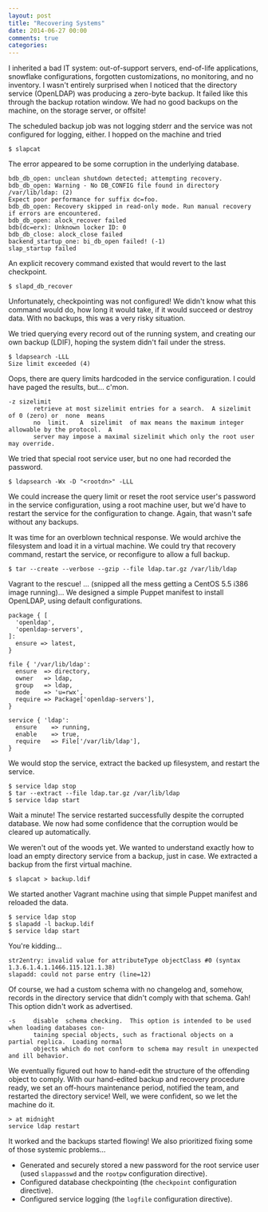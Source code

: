 ```yaml
---
layout: post
title: "Recovering Systems"
date: 2014-06-27 00:00
comments: true
categories: 
---
```


I inherited a bad IT system: out-of-support servers, end-of-life applications, snowflake configurations, forgotten customizations, no monitoring, and no inventory. I wasn't entirely surprised when I noticed that the directory service (OpenLDAP) was producing a zero-byte backup. It failed like this through the backup rotation window. We had no good backups on the machine, on the storage server, or offsite!

The scheduled backup job was not logging stderr and the service was not configured for logging, either. I hopped on the machine and tried

```
$ slapcat
```

The error appeared to be some corruption in the underlying database.

```text
bdb_db_open: unclean shutdown detected; attempting recovery.
bdb_db_open: Warning - No DB_CONFIG file found in directory /var/lib/ldap: (2)
Expect poor performance for suffix dc=foo.
bdb_db_open: Recovery skipped in read-only mode. Run manual recovery if errors are encountered.
bdb_db_open: alock_recover failed
bdb(dc=erx): Unknown locker ID: 0
bdb_db_close: alock_close failed
backend_startup_one: bi_db_open failed! (-1)
slap_startup failed
```

An explicit recovery command existed that would revert to the last checkpoint. 

```
$ slapd_db_recover
```

Unfortunately, checkpointing was not configured! We didn't know what this command would do, how long it would take, if it would succeed or destroy data. With no backups, this was a very risky situation.

We tried querying every record out of the running system, and creating our own backup (LDIF), hoping the system didn't fail under the stress.

```
$ ldapsearch -LLL
Size limit exceeded (4)
```

Oops, there are query limits hardcoded in the service configuration. I could have paged the results, but... c'mon.

```
-z sizelimit
       retrieve at most sizelimit entries for a search.  A sizelimit of 0 (zero) or  none  means
       no  limit.   A  sizelimit  of max means the maximum integer allowable by the protocol.  A
       server may impose a maximal sizelimit which only the root user may override.
```

We tried that special root service user, but no one had recorded the password.

```
$ ldapsearch -Wx -D "<rootdn>" -LLL
```

We could increase the query limit or reset the root service user's password in the service configuration, using a root machine user, but we'd have to restart the service for the configuration to change. Again, that wasn't safe without any backups.

It was time for an overblown technical response. We would archive the filesystem and load it in a virtual machine. We could try that recovery command, restart the service, or reconfigure to allow a full backup.

```
$ tar --create --verbose --gzip --file ldap.tar.gz /var/lib/ldap
```

Vagrant to the rescue! ... (snipped all the mess getting a CentOS 5.5 i386 image running)... We designed a simple Puppet manifest to install OpenLDAP, using default configurations.

```puppet
package { [
  'openldap',
  'openldap-servers',
]:
  ensure => latest,
}

file { '/var/lib/ldap':
  ensure  => directory,
  owner   => ldap,
  group   => ldap,
  mode    => 'u=rwx',
  require => Package['openldap-servers'],
}

service { 'ldap':
  ensure    => running,
  enable    => true,
  require   => File['/var/lib/ldap'],
}
```

We would stop the service, extract the backed up filesystem, and restart the service.

```
$ service ldap stop
$ tar --extract --file ldap.tar.gz /var/lib/ldap
$ service ldap start
```

Wait a minute! The service restarted successfully despite the corrupted database. We now had some confidence that the corruption would be cleared up automatically.

We weren't out of the woods yet. We wanted to understand exactly how to load an empty directory service from a backup, just in case. We extracted a backup from the first virtual machine.

```
$ slapcat > backup.ldif
```

We started another Vagrant machine using that simple Puppet manifest and reloaded the data.

```
$ service ldap stop
$ slapadd -l backup.ldif
$ service ldap start
```

You're kidding...

```
str2entry: invalid value for attributeType objectClass #0 (syntax 1.3.6.1.4.1.1466.115.121.1.38)
slapadd: could not parse entry (line=12)
```

Of course, we had a custom schema with no changelog and, somehow, records in the directory service that didn't comply with that schema. Gah! This option didn't work as advertised.

```
-s     disable  schema checking.  This option is intended to be used when loading databases con-
       taining special objects, such as fractional objects on a partial replica.  Loading normal
       objects which do not conform to schema may result in unexpected and ill behavior.
```

We eventually figured out how to hand-edit the structure of the offending object to comply. With our hand-edited backup and recovery procedure ready, we set an off-hours maintenance period, notified the team, and restarted the directory service! Well, we were confident, so we let the machine do it.

```
> at midnight
service ldap restart
```

It worked and the backups started flowing! We also prioritized fixing some of those systemic problems...

 * Generated and securely stored a new password for the root service user (used `slappasswd` and the `rootpw` configuration directive).
 * Configured database checkpointing (the `checkpoint` configuration directive).
 * Configured service logging (the `logfile` configuration directive).
 
